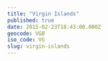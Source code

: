 ```yaml
---
title: "Virgin Islands"
published: true
date: 2015-02-23T18:43:00.000Z
geocode: VGB
iso_code: VG
slug: virgin-islands
---
```

